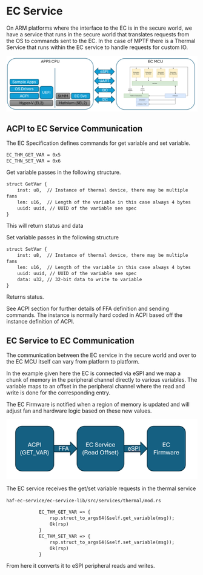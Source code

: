 # EC Service

On ARM platforms where the interface to the EC is in the secure world, we have a service that runs in the secure world that translates requests from the OS to commands sent to the EC. In the case of MPTF there is a Thermal Service that runs within the EC service to handle requests for custom IO. 

![EC Service](media/odp_arch.png)

## ACPI to EC Service Communication
The EC Specification defines commands for get variable and set variable.
```
EC_THM_GET_VAR = 0x5
EC_THN_SET_VAR = 0x6
```

Get variable passes in the following structure.

```
struct GetVar {
    inst: u8,  // Instance of thermal device, there may be multiple fans
    len: u16,  // Length of the variable in this case always 4 bytes
    uuid: uuid, // UUID of the variable see spec
}
```
This will return status and data

Set variable passes in the following structure
```
struct SetVar {
    inst: u8,  // Instance of thermal device, there may be multiple fans
    len: u16,  // Length of the variable in this case always 4 bytes
    uuid: uuid, // UUID of the variable see spec
    data: u32, // 32-bit data to write to variable
}
```
Returns status.

See ACPI section for further details of FFA definition and sending commands. The instance is normally hard coded in ACPI based off the instance definition of ACPI.

## EC Service to EC Communication
The communication between the EC service in the secure world and over to the EC MCU itself can vary from platform to platform.

In the example given here the EC is connected via eSPI and we map a chunk of memory in the peripheral channel directly to various variables. The variable maps to an offset in the peripheral channel where the read and write is done for the corresponding entry.

The EC Firmware is notified when a region of memory is updated and will adjust fan and hardware logic based on these new values.

![EC Comm](media/acpi_haf_ec.png)


The EC service receives the get/set variable requests in the thermal service

`haf-ec-service/ec-service-lib/src/services/thermal/mod.rs`

```
            EC_THM_GET_VAR => {
                rsp.struct_to_args64(&self.get_variable(msg));
                Ok(rsp)
            }
            EC_THM_SET_VAR => {
                rsp.struct_to_args64(&self.set_variable(msg));
                Ok(rsp)
            }
```

From here it converts it to eSPI peripheral reads and writes.